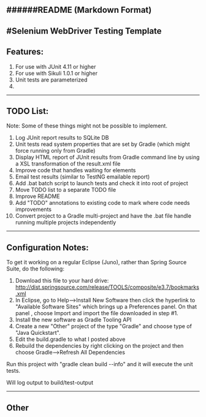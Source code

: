 ######README (Markdown Format)
------------------------------------
#Selenium WebDriver Testing Template
------------------------------------
## Features:
1. For use with JUnit 4.11 or higher
2. For use with Sikuli 1.0.1 or higher
3. Unit tests are parameterized
4. 

------------------------------------
## TODO List:

Note: Some of these things might not be possible to implement.

1. Log JUnit report results to SQLite DB
2. Unit tests read system properties that are set by Gradle (which might force running only from Gradle)
3. Display HTML report of JUnit results from Gradle command line by using a XSL transformation of the result.xml file
4. Improve code that handles waiting for elements
5. Email test results (similar to TestNG emailable report)
6. Add .bat  batch script to launch tests and check it into root of project
7. Move TODO list to a separate TODO file
8. Improve README
9. Add "TODO" annotations to existing code to mark where code needs improvements
10. Convert project to a Gradle multi-project and have the .bat file handle running multiple projects independently

 
------------------------------------
## Configuration Notes:

To get it working on a regular Eclipse (Juno), rather than Spring Source Suite, do the following: 
 
1. Download this file to your hard drive: 
http://dist.springsource.com/release/TOOLS/composite/e3.7/bookmarks.xml 
2. In Eclipse, go to Help-->Install New Software then click the hyperlink to "Available Software Sites" which brings up a Preferences panel. On that panel , choose Import and import the file downloaded in step #1. 
3. Install the new software as Gradle Tooling API 
4. Create a new "Other" project of the type "Gradle" and choose type of "Java Quickstart".  
5. Edit the build.gradle to what I posted above 
6. Rebuild the dependencies by right clicking on the project and then choose Gradle-->Refresh All Dependencies 
 
Run this project with "gradle clean build --info" and it will execute the unit tests. 
 
Will log output to build/test-output 
 
------------------------------------
## Other

